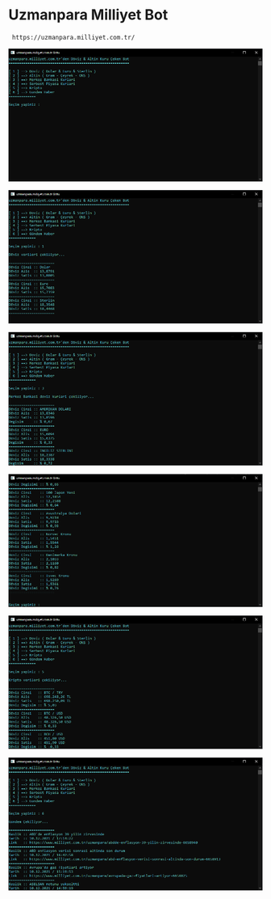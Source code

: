 # Uzmanpara Milliyet Bot
```sh
 https://uzmanpara.milliyet.com.tr/
```

[![](https://github.com/TurkoBey/Uzmanpara-Bot/blob/main/gorseller/1.PNG)](https://github.com/TurkoBey/Uzmanpara-Bot/blob/main/gorseller/1.PNG)

[![](https://github.com/TurkoBey/Uzmanpara-Bot/blob/main/gorseller/2.PNG)](https://github.com/TurkoBey/Uzmanpara-Bot/blob/main/gorseller/2.PNG)

[![](https://github.com/TurkoBey/Uzmanpara-Bot/blob/main/gorseller/3.PNG)](https://github.com/TurkoBey/Uzmanpara-Bot/blob/main/gorseller/3.PNG)

[![](https://github.com/TurkoBey/Uzmanpara-Bot/blob/main/gorseller/4.PNG)](https://github.com/TurkoBey/Uzmanpara-Bot/blob/main/gorseller/4.PNG)

[![](https://github.com/TurkoBey/Uzmanpara-Bot/blob/main/gorseller/5.PNG)](https://github.com/TurkoBey/Uzmanpara-Bot/blob/main/gorseller/5.PNG)

[![](https://github.com/TurkoBey/Uzmanpara-Bot/blob/main/gorseller/6.PNG)](https://github.com/TurkoBey/Uzmanpara-Bot/blob/main/gorseller/6.PNG)



